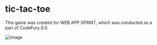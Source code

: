 # tic-tac-toe

This game was created for WEB APP SPRINT, which was conducted as a part of CodeFury 6.0.

![image](https://github.com/Karthikeyan1508/tic-tac-toe/assets/121244307/b424db0f-1b68-4900-8901-15d969ecb882)
